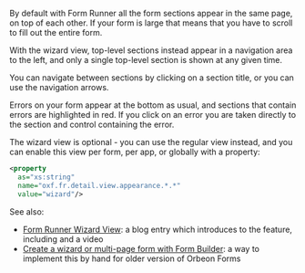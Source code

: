 By default with Form Runner all the form sections appear in the same page, on top of each other. If your form is large that means that you have to scroll to fill out the entire form.

With the wizard view, top-level sections instead appear in a navigation area to the left, and only a single top-level section is shown at any given time.

You can navigate between sections by clicking on a section title, or you can use the navigation arrows.

Errors on your form appear at the bottom as usual, and sections that contain errors are highlighted in red. If you click on an error you are taken directly to the section and control containing the error.

The wizard view is optional - you can use the regular view instead, and you can enable this view per form, per app, or globally with a property:

```xml
<property
  as="xs:string"
  name="oxf.fr.detail.view.appearance.*.*"
  value="wizard"/>
```

See also:

- [Form Runner Wizard View](http://blog.orbeon.com/2012/12/form-runner-wizard-view.html): a blog entry which introduces to the feature, including and a video
- [Create a wizard or multi-page form with Form Builder](http://wiki.orbeon.com/forms/how-to/fb-fr/form-builder-wizard): a way to implement this by hand for older version of Orbeon Forms